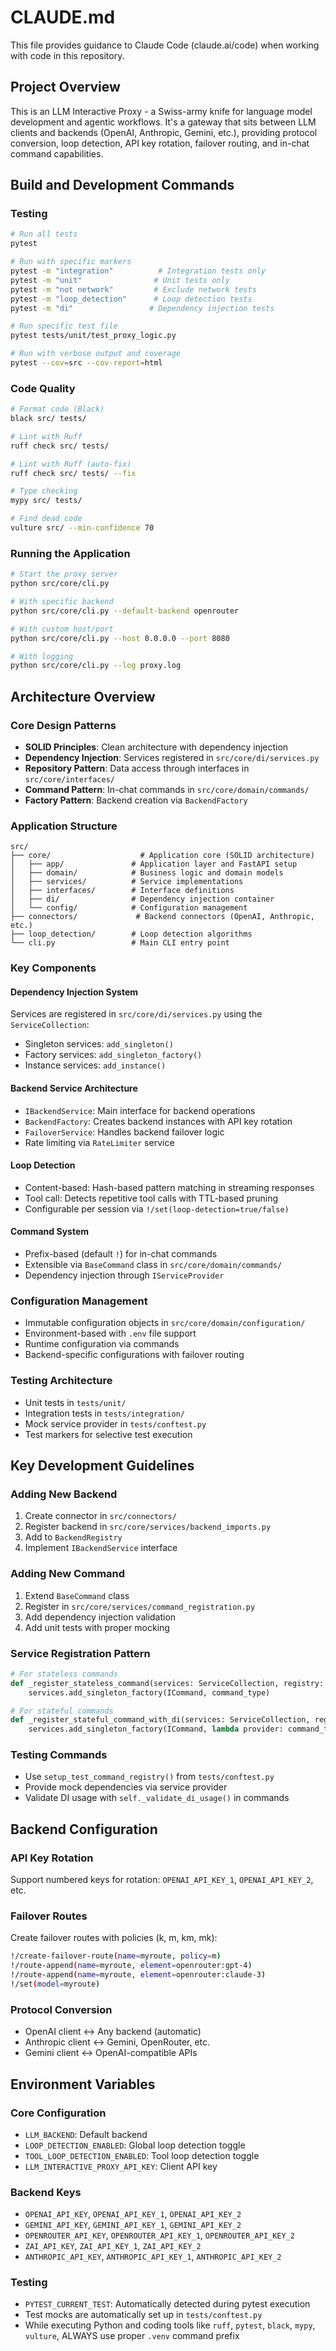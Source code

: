# CLAUDE.md

This file provides guidance to Claude Code (claude.ai/code) when working with code in this repository.

## Project Overview

This is an LLM Interactive Proxy - a Swiss-army knife for language model development and agentic workflows. It's a gateway that sits between LLM clients and backends (OpenAI, Anthropic, Gemini, etc.), providing protocol conversion, loop detection, API key rotation, failover routing, and in-chat command capabilities.

## Build and Development Commands

### Testing
```bash
# Run all tests
pytest

# Run with specific markers
pytest -m "integration"          # Integration tests only
pytest -m "unit"                # Unit tests only  
pytest -m "not network"         # Exclude network tests
pytest -m "loop_detection"      # Loop detection tests
pytest -m "di"                 # Dependency injection tests

# Run specific test file
pytest tests/unit/test_proxy_logic.py

# Run with verbose output and coverage
pytest --cov=src --cov-report=html
```

### Code Quality
```bash
# Format code (Black)
black src/ tests/

# Lint with Ruff
ruff check src/ tests/

# Lint with Ruff (auto-fix)
ruff check src/ tests/ --fix

# Type checking
mypy src/ tests/

# Find dead code
vulture src/ --min-confidence 70
```

### Running the Application
```bash
# Start the proxy server
python src/core/cli.py

# With specific backend
python src/core/cli.py --default-backend openrouter

# With custom host/port
python src/core/cli.py --host 0.0.0.0 --port 8080

# With logging
python src/core/cli.py --log proxy.log
```

## Architecture Overview

### Core Design Patterns
- **SOLID Principles**: Clean architecture with dependency injection
- **Dependency Injection**: Services registered in `src/core/di/services.py`
- **Repository Pattern**: Data access through interfaces in `src/core/interfaces/`
- **Command Pattern**: In-chat commands in `src/core/domain/commands/`
- **Factory Pattern**: Backend creation via `BackendFactory`

### Application Structure
```
src/
├── core/                    # Application core (SOLID architecture)
│   ├── app/               # Application layer and FastAPI setup
│   ├── domain/            # Business logic and domain models
│   ├── services/          # Service implementations
│   ├── interfaces/        # Interface definitions
│   ├── di/                # Dependency injection container
│   └── config/            # Configuration management
├── connectors/             # Backend connectors (OpenAI, Anthropic, etc.)
├── loop_detection/        # Loop detection algorithms
└── cli.py                 # Main CLI entry point
```

### Key Components

#### Dependency Injection System
Services are registered in `src/core/di/services.py` using the `ServiceCollection`:
- Singleton services: `add_singleton()`
- Factory services: `add_singleton_factory()`
- Instance services: `add_instance()`

#### Backend Service Architecture
- `IBackendService`: Main interface for backend operations
- `BackendFactory`: Creates backend instances with API key rotation
- `FailoverService`: Handles backend failover logic
- Rate limiting via `RateLimiter` service

#### Loop Detection
- Content-based: Hash-based pattern matching in streaming responses
- Tool call: Detects repetitive tool calls with TTL-based pruning
- Configurable per session via `!/set(loop-detection=true/false)`

#### Command System
- Prefix-based (default `!`) for in-chat commands
- Extensible via `BaseCommand` class in `src/core/domain/commands/`
- Dependency injection through `IServiceProvider`

### Configuration Management
- Immutable configuration objects in `src/core/domain/configuration/`
- Environment-based with `.env` file support
- Runtime configuration via commands
- Backend-specific configurations with failover routing

### Testing Architecture
- Unit tests in `tests/unit/`
- Integration tests in `tests/integration/` 
- Mock service provider in `tests/conftest.py`
- Test markers for selective test execution

## Key Development Guidelines

### Adding New Backend
1. Create connector in `src/connectors/`
2. Register backend in `src/core/services/backend_imports.py`
3. Add to `BackendRegistry`
4. Implement `IBackendService` interface

### Adding New Command
1. Extend `BaseCommand` class
2. Register in `src/core/services/command_registration.py`
3. Add dependency injection validation
4. Add unit tests with proper mocking

### Service Registration Pattern
```python
# For stateless commands
def _register_stateless_command(services: ServiceCollection, registry: CommandRegistry, command_type: type[BaseCommand]) -> None:
    services.add_singleton_factory(ICommand, command_type)

# For stateful commands  
def _register_stateful_command_with_di(services: ServiceCollection, registry: CommandRegistry, command_type: type[BaseCommand]) -> None:
    services.add_singleton_factory(ICommand, lambda provider: command_type(provider))
```

### Testing Commands
- Use `setup_test_command_registry()` from `tests/conftest.py`
- Provide mock dependencies via service provider
- Validate DI usage with `self._validate_di_usage()` in commands

## Backend Configuration

### API Key Rotation
Support numbered keys for rotation: `OPENAI_API_KEY_1`, `OPENAI_API_KEY_2`, etc.

### Failover Routes
Create failover routes with policies (k, m, km, mk):
```bash
!/create-failover-route(name=myroute, policy=m)
!/route-append(name=myroute, element=openrouter:gpt-4)
!/route-append(name=myroute, element=openrouter:claude-3)
!/set(model=myroute)
```

### Protocol Conversion
- OpenAI client ↔ Any backend (automatic)
- Anthropic client ↔ Gemini, OpenRouter, etc.
- Gemini client ↔ OpenAI-compatible APIs

## Environment Variables

### Core Configuration
- `LLM_BACKEND`: Default backend
- `LOOP_DETECTION_ENABLED`: Global loop detection toggle
- `TOOL_LOOP_DETECTION_ENABLED`: Tool loop detection toggle
- `LLM_INTERACTIVE_PROXY_API_KEY`: Client API key

### Backend Keys
- `OPENAI_API_KEY`, `OPENAI_API_KEY_1`, `OPENAI_API_KEY_2`
- `GEMINI_API_KEY`, `GEMINI_API_KEY_1`, `GEMINI_API_KEY_2`
- `OPENROUTER_API_KEY`, `OPENROUTER_API_KEY_1`, `OPENROUTER_API_KEY_2`
- `ZAI_API_KEY`, `ZAI_API_KEY_1`, `ZAI_API_KEY_2`
- `ANTHROPIC_API_KEY`, `ANTHROPIC_API_KEY_1`, `ANTHROPIC_API_KEY_2`

### Testing
- `PYTEST_CURRENT_TEST`: Automatically detected during pytest execution
- Test mocks are automatically set up in `tests/conftest.py`
- While executing Python and coding tools like `ruff`, `pytest`, `black`, `mypy`, `vulture`, ALWAYS use proper `.venv` command prefix